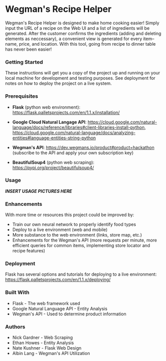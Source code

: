 # Wegman's Recipe Helper

Wegman's Recipe Helper is designed to make home cooking easier! Simply input the URL of a recipe on the Web UI and a list of ingredients will be generated. After the customer confirms the ingredients (adding and deleting elements as neccessary), a convenient view is generated for every item–name, price, and location. With this tool, going from recipe to dinner table has never been easier!


### Getting Started
These instructions will get you a copy of the project up and running on your local machine for development and testing    purposes. See deployment for notes on how to deploy the project on a live system.

### Prerequisites

- **Flask** (python web environment): https://flask.palletsprojects.com/en/1.1.x/installation/

- **Google Cloud Natural Langage API**: https://cloud.google.com/natural-language/docs/reference/libraries#client-libraries-install-python, https://cloud.google.com/natural-language/docs/analyzing-entities#language-entities-string-python

- **Wegman's API**: https://dev.wegmans.io/product#product=hackathon (subscribe to the API and apply your own subscription key)

- **BeautifulSoup4** (python web scraping): https://pypi.org/project/beautifulsoup4/

### Usage
***INSERT USAGE PICTURES HERE***

### Enhancements
With more time or resources this project could be improved by:
- Train our own neural network to properly identify food types
- Deploy to a live environment (web and mobile)
- More substance to the web environment (links, store map, etc.)
- Enhancements for the Wegman's API (more requests per minute, more efficient queries for common items, implementing store locator and recipe features)

### Deployment
Flask has several options and tutorials for deploying to a live environment: https://flask.palletsprojects.com/en/1.1.x/deploying/


### Built With
- Flask - The web framework used
- Google Natural Language API - Entity Analysis
- Wegman's API - Used to determine product information

### Authors
- Nick Gardner - Web Scraping
- Ethan Howes - Entity Analysis
- Nate Kushner - Flask Web Design
- Albin Lang - Wegman's API Utilization
